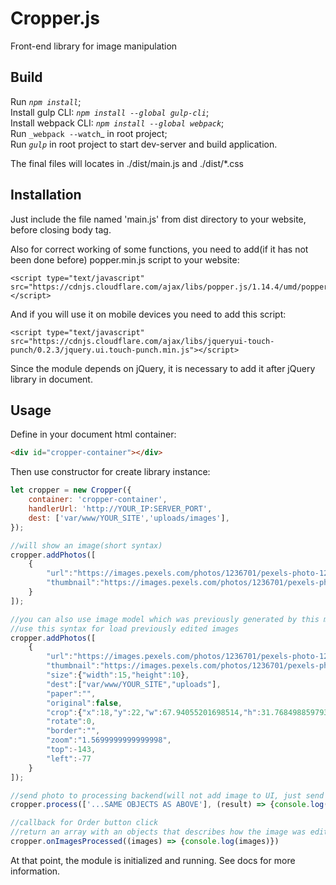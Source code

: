 # Cropper.js
Front-end library for image manipulation

## Build
Run _`npm install`_;  
Install gulp CLI: _`npm install --global gulp-cli`_;  
Install webpack CLI: _`npm install --global webpack`_;  
Run `_webpack --watch`_ in root project;  
Run _`gulp`_ in root project to start dev-server and build application.

The final files will locates in ./dist/main.js and ./dist/*.css


## Installation
Just include the file named 'main.js' from dist directory to your website, before closing body tag.

Also for correct working of some functions, you need to add(if it has not been done before) popper.min.js script to your website:
````
<script type="text/javascript" src="https://cdnjs.cloudflare.com/ajax/libs/popper.js/1.14.4/umd/popper.min.js"></script>
````

And if you will use it on mobile devices you need to add this script:
````
<script type="text/javascript" src="https://cdnjs.cloudflare.com/ajax/libs/jqueryui-touch-punch/0.2.3/jquery.ui.touch-punch.min.js"></script>
````

Since the module depends on jQuery, it is necessary to add it after jQuery library in document.

## Usage
Define in your document html container:
```html
<div id="cropper-container"></div>
```

Then use constructor for create library instance:

```javascript
let cropper = new Cropper({
    container: 'cropper-container',
    handlerUrl: 'http://YOUR_IP:SERVER_PORT',
    dest: ['var/www/YOUR_SITE','uploads/images'],
});

//will show an image(short syntax)
cropper.addPhotos([
    {
        "url":"https://images.pexels.com/photos/1236701/pexels-photo-1236701.jpeg",
        "thumbnail":"https://images.pexels.com/photos/1236701/pexels-photo-1236701.jpeg"
    }
]);

//you can also use image model which was previously generated by this module
//use this syntax for load previously edited images
cropper.addPhotos([
    {
        "url":"https://images.pexels.com/photos/1236701/pexels-photo-1236701.jpeg",
        "thumbnail":"https://images.pexels.com/photos/1236701/pexels-photo-1236701.jpeg",
        "size":{"width":15,"height":10},
        "dest":["var/www/YOUR_SITE","uploads"],
        "paper":"",
        "original":false,
        "crop":{"x":18,"y":22,"w":67.94055201698514,"h":31.768498859793976},
        "rotate":0,
        "border":"",
        "zoom":"1.5699999999999998",
        "top":-143,
        "left":-77
    }
]);

//send photo to processing backend(will not add image to UI, just send to backend)
cropper.process(['...SAME OBJECTS AS ABOVE'], (result) => {console.log(result)});

//callback for Order button click
//return an array with an objects that describes how the image was edited(see object sample above)
cropper.onImagesProcessed((images) => {console.log(images)})
```

At that point, the module is initialized and running.
See docs for more information.
